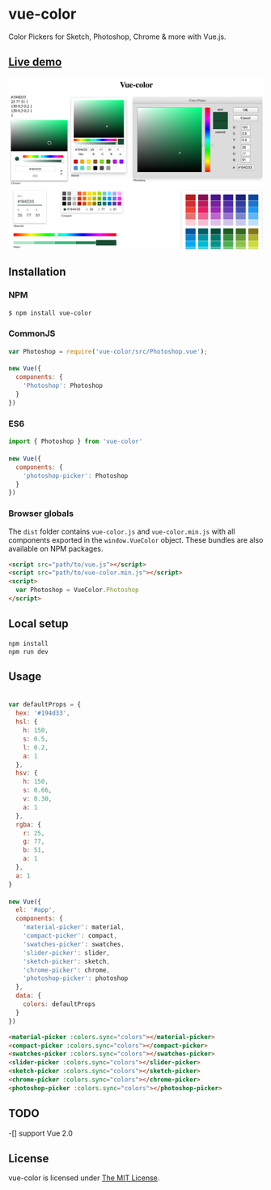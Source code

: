# vue-color

Color Pickers for Sketch, Photoshop, Chrome & more with Vue.js.  

## [Live demo](http://xiaokaike.github.io/vue-color/)

![intro](./intro.png)

## Installation

### NPM
```bash
$ npm install vue-color
```

### CommonJS
```js
var Photoshop = require('vue-color/src/Photoshop.vue');

new Vue({
  components: {
    'Photoshop': Photoshop
  }
})
```

### ES6
```js
import { Photoshop } from 'vue-color'

new Vue({
  components: {
    'photoshop-picker': Photoshop
  }
})
```

### Browser globals
The `dist` folder contains `vue-color.js` and `vue-color.min.js` with all components exported in the <code>window.VueColor</code> object. These bundles are also available on NPM packages.

```html
<script src="path/to/vue.js"></script>
<script src="path/to/vue-color.min.js"></script>
<script>
  var Photoshop = VueColor.Photoshop
</script>
```

## Local setup

```
npm install
npm run dev
```

## Usage
```js

var defaultProps = {
  hex: '#194d33',
  hsl: {
    h: 150,
    s: 0.5,
    l: 0.2,
    a: 1
  },
  hsv: {
    h: 150,
    s: 0.66,
    v: 0.30,
    a: 1
  },
  rgba: {
    r: 25,
    g: 77,
    b: 51,
    a: 1
  },
  a: 1
}

new Vue({
  el: '#app',
  components: {
    'material-picker': material,
    'compact-picker': compact,
    'swatches-picker': swatches,
    'slider-picker': slider,
    'sketch-picker': sketch,
    'chrome-picker': chrome,
    'photoshop-picker': photoshop
  },
  data: {
    colors: defaultProps
  }
})

```

```html
<material-picker :colors.sync="colors"></material-picker>
<compact-picker :colors.sync="colors"></compact-picker>
<swatches-picker :colors.sync="colors"></swatches-picker>
<slider-picker :colors.sync="colors"></slider-picker>
<sketch-picker :colors.sync="colors"></sketch-picker>
<chrome-picker :colors.sync="colors"></chrome-picker>
<photoshop-picker :colors.sync="colors"></photoshop-picker>
```

## TODO
-[] support Vue 2.0


## License

vue-color is licensed under [The MIT License](LICENSE).
